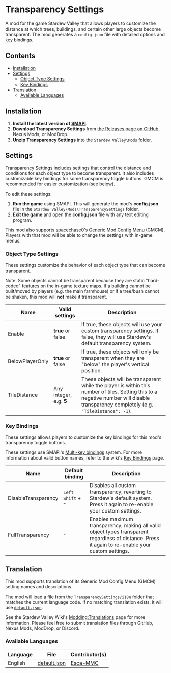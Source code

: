 # Transparency Settings
 A mod for the game Stardew Valley that allows players to customize the distance at which trees, buildings, and certain other large objects become transparent. The mod generates a `config.json` file with detailed options and key bindings.

## Contents
* [Installation](#installation)
* [Settings](#settings)
    * [Object Type Settings](#object-type-settings)
    * [Key Bindings](#key-bindings)
* [Translation](#translation)
    * [Available Languages](#available-languages)


## Installation
1. **Install the latest version of [SMAPI](https://smapi.io/).**
2. **Download Transparency Settings** from [the Releases page on GitHub](https://github.com/Esca-MMC/TransparencySettings/releases), Nexus Mods, or ModDrop.
3. **Unzip Transparency Settings** into the `Stardew Valley\Mods` folder.

## Settings
Transparency Settings includes settings that control the distance and conditions for each object type to become transparent. It also includes customizable key bindings for some transparency toggle buttons. GMCM is recommended for easier customization (see below).

To edit these settings:

1. **Run the game** using SMAPI. This will generate the mod's **config.json** file in the `Stardew Valley\Mods\TransparencySettings` folder.
2. **Exit the game** and open the **config.json** file with any text editing program.

This mod also supports [spacechase0](https://github.com/spacechase0)'s [Generic Mod Config Menu](https://spacechase0.com/mods/stardew-valley/generic-mod-config-menu/) (GMCM). Players with that mod will be able to change the settings with in-game menus.

### Object Type Settings
These settings customize the behavior of each object type that can become transparent.

Note: Some objects cannot be transparent because they are static "hard-coded" features on the in-game texture maps. If a building cannot be built/moved by players (e.g. the main farmhouse) or if a tree/bush cannot be shaken, this mod will **not** make it transparent.

Name | Valid settings | Description
-----|----------------|------------
Enable | **true** or false | If true, these objects will use your custom transparency settings. If false, they will use Stardew's default transparency system.
BelowPlayerOnly | **true** or false | If true, these objects will only be transparent when they are "below" the player's vertical position.
TileDistance | Any integer, e.g. **5** | These objects will be transparent while the player is within this number of tiles. Setting this to a negative number will disable transparency completely (e.g. `"TileDistance": -1`).

### Key Bindings
These settings allows players to customize the key bindings for this mod's transparency toggle buttons.

These settings use SMAPI's [Multi-key bindings](https://stardewvalleywiki.com/Modding:Player_Guide/Key_Bindings#Multi-key_bindings) system. For more information about valid button names, refer to the wiki's [Key Bindings](https://stardewvalleywiki.com/Modding:Player_Guide/Key_Bindings) page.

Name | Default binding | Description
-----|-----------------|------------
DisableTransparency | `Left Shift` + `~` | Disables all custom transparency, reverting to Stardew's default system. Press it again to re-enable your custom settings.
FullTransparency | `~` | Enables maximum transparency, making all valid object types transparent regardless of distance. Press it again to re-enable your custom settings.

## Translation
This mod supports translation of its Generic Mod Config Menu (GMCM) setting names and descriptions.

The mod will load a file from the `TransparencySettings/i18n` folder that matches the current language code. If no matching translation exists, it will use [`default.json`](https://github.com/Esca-MMC/TransparencySettings/blob/master/TransparencySettings/i18n/default.json).

See the Stardew Valley Wiki's [Modding:Translations](https://stardewvalleywiki.com/Modding:Translations) page for more information. Please feel free to submit translation files through GitHub, Nexus Mods, ModDrop, or Discord.

### Available Languages
Language | File | Contributor(s)
---------|------|------------
English | [default.json](https://github.com/Esca-MMC/TransparencySettings/blob/master/TransparencySettings/i18n/default.json) | [Esca-MMC](https://github.com/Esca-MMC)